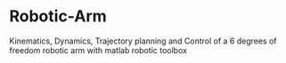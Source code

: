 # Robotic-Arm
Kinematics, Dynamics, Trajectory planning and Control of a 6 degrees of freedom robotic arm with matlab robotic toolbox
